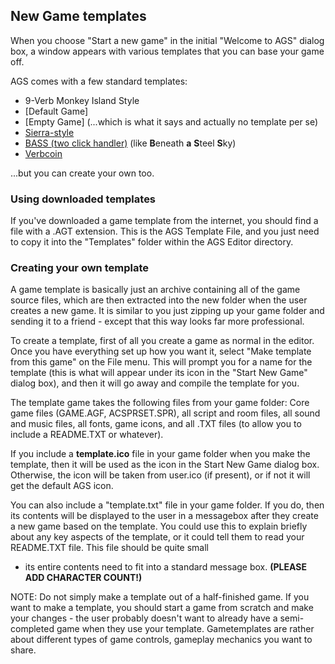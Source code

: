 ## New Game templates

When you choose "Start a new game" in the initial "Welcome to AGS"
dialog box, a window appears with various templates that you can base
your game off.

AGS comes with a few standard templates:

- 9-Verb Monkey Island Style
- [Default Game]
- [Empty Game] (...which is what it says and actually no template per se)
- [Sierra-style](TemplateSierraStyle)
- [BASS (two click handler)](LW_BASS_v2.0) (like **B**eneath **a** **S**teel **S**ky)
- [Verbcoin](TemplateVerbcoin)

...but you can create your own too.

### Using downloaded templates

If you've downloaded a game template from the internet, you should find
a file with a .AGT extension. This is the AGS Template File, and you
just need to copy it into the "Templates" folder within the AGS Editor
directory.

### Creating your own template

A game template is basically just an archive containing all of the game
source files, which are then extracted into the new folder when the user
creates a new game. It is similar to you just zipping up your game
folder and sending it to a friend - except that this way looks far more
professional.

To create a template, first of all you create a game as normal in the
editor. Once you have everything set up how you want it, select "Make
template from this game" on the File menu. This will prompt you for a
name for the template (this is what will appear under its icon in the
"Start New Game" dialog box), and then it will go away and compile the
template for you.

The template game takes the following files from your game folder: Core
game files (GAME.AGF, ACSPRSET.SPR), all script and room files, all
sound and music files, all fonts, game icons, and all .TXT files (to
allow you to include a README.TXT or whatever).

If you include a **template.ico** file in your game folder when you make
the template, then it will be used as the icon in the Start New Game
dialog box. Otherwise, the icon will be taken from user.ico (if
present), or if not it will get the default AGS icon.

You can also include a "template.txt" file in your game folder. If you
do, then its contents will be displayed to the user in a messagebox
after they create a new game based on the template. You could use this
to explain briefly about any key aspects of the template, or it could
tell them to read your README.TXT file. This file should be quite small
- its entire contents need to fit into a standard message box. **(PLEASE ADD CHARACTER COUNT!)**

NOTE: Do not simply make a template out of a half-finished game. If
you want to make a template, you should start a game from scratch and
make your changes - the user probably doesn't want to already have a
semi-completed game when they use your template. Gametemplates are rather about
different types of game controls, gameplay mechanics you want to share.
